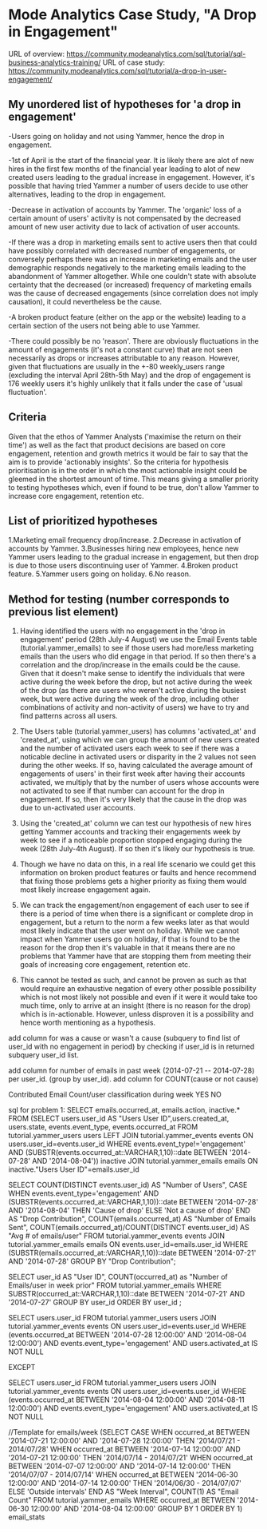 # Mode Analytics Case Study, "A Drop in Engagement"

URL of overview: https://community.modeanalytics.com/sql/tutorial/sql-business-analytics-training/
URL of case study: https://community.modeanalytics.com/sql/tutorial/a-drop-in-user-engagement/

## My unordered list of hypotheses for 'a drop in engagement'
-Users going on holiday and not using Yammer, hence the drop in engagement.

-1st of April is the start of the financial year. It is likely there are alot of new hires in the first few months of the financial year
leading to alot of new created users leading to the gradual increase in engagement. However, it's possible that having tried Yammer a number
of users decide to use other alternatives, leading to the drop in engagement.

-Decrease in activation of accounts by Yammer. The 'organic' loss of a certain amount of users' activity is not compensated by the decreased amount of new
user activity due to lack of activation of user accounts.

-If there was a drop in marketing emails sent to active users then that could have possibly correlated with decreased number of engagements,
or conversely perhaps there was an increase in marketing emails and the user demographic responds negatively to the marketing emails leading to
the abandonment of Yammer altogether. While one couldn't state with absolute certainty that the decreased (or increased) frequency of marketing emails
was the cause of decreased engagements (since correlation does not imply causation), it could nevertheless be the cause.

-A broken product feature (either on the app or the website) leading to a certain section of the users not being able to use Yammer.

-There could possibly be no 'reason'. There are obviously fluctuations in the amount of engagements (it's not a constant curve) that are not seen
necessarily as drops or increases attributable to any reason. However, given that fluctuations are usually in the +-80 weekly_users range (excluding
the interval April 28th-5th May) and the drop of engagement is 176 weekly users it's highly unlikely that it falls under the case of 'usual fluctuation'.

## Criteria
Given that the ethos of Yammer Analysts ('maximise the return on their time') as well as the fact that product decisions are based on 
core engagement, retention and growth metrics it would be fair to say that the aim is to provide 'actionably insights'. So the criteria for
hypothesis prioritisation is in the order in which the most actionable insight could be gleemed in the shortest amount of time. This means
giving a smaller priority to testing hypotheses which, even if found to be true, don't allow Yammer to increase core engagement, retention etc.

## List of prioritized hypotheses
1.Marketing email frequency drop/increase. 
2.Decrease in activation of accounts by Yammer. 
3.Businesses hiring new employees, hence new Yammer users leading to the gradual increase in engagement,
but then drop is due to those users discontinuing user of Yammer.
4.Broken product feature.
5.Yammer users going on holiday.
6.No reason.

## Method for testing (number corresponds to previous list element)
1. Having identified the users with no engagement in the 'drop in engagement' period (28th July-4 August) we use the Email Events table 
(tutorial.yammer_emails) to see if those users had more/less marketing emails than the users who did engage in that period. If so then there's a
correlation and the drop/increase in the emails could be the cause.
Given that it doesn't make sense to identify the individuals that were active during the week before the drop, but not active during the week 
of the drop (as there are users who weren't active during the busiest week, but were active during the week of the drop, including other
combinations of activity and non-activity of users) we have to try and find patterns across all users.

2. The Users table (tutorial.yammer_users) has columns 'activated_at' and 'created_at', using which we can group the amount of new users created
and the number of activated users each week to see if there was a noticable decline in activated users or disparity in the 2 values
not seen during the other weeks. If so, having calculated the average amount of engagements of users' in their first week after having their 
accounts activated, we multiply that by the number of users whose accounts were not activated to see if that number can account for the drop in
engagement. If so, then it's very likely that the cause in the drop was due to un-activated user accounts. 

3. Using the 'created_at' column we can test our hypothesis of new hires getting Yammer accounts and tracking their engagements week by week to 
see if a noticeable proportion stopped engaging during the week (28th July-4th August). If so then it's likely our hypothesis is true.

4. Though we have no data on this, in a real life scenario we could get this information on broken product features or faults and hence recommend
that fixing those problems gets a higher priority as fixing them would most likely increase engagement again.

5. We can track the engagement/non engagement of each user to see if there is a period of time when there is a significant or complete drop in 
engagement, but a return to the norm a few weeks later as that would most likely indicate that the user went on holiday. While we cannot impact when
Yammer users go on holiday, if that is found to be the reason for the drop then it's valuable in that it means there are no problems that Yammer
have that are stopping them from meeting their goals of increasing core engagement, retention etc.

6. This cannot be tested as such, and cannot be proven as such as that would require an exhaustive negation of every other possible possibility
which is not most likely not possible and even if it were it would take too much time, only to arrive at an insight (there is no reason for
the drop) which is in-actionable. However, unless disproven it is a possibility and hence worth mentioning as a hypothesis.

add column for was a cause or wasn't a cause (subquery to find list of user_id with no engagement in period) by checking if user_id
is in returned subquery user_id list. 

add column for number of emails in past week (2014-07-21 -- 2014-07-28) per user_id. (group by user_id).
add column for COUNT(cause or not cause)

Contributed  Email Count/user classification during week
YES
NO


sql for problem 1:
SELECT emails.occurred_at, emails.action, inactive.* 
FROM (SELECT users.user_id AS "Users User ID",users.created_at, users.state,
  events.event_type, events.occurred_at
  FROM tutorial.yammer_users users LEFT JOIN tutorial.yammer_events events
  ON users.user_id=events.user_id
  WHERE events.event_type!='engagement' AND
  (SUBSTR(events.occurred_at::VARCHAR,1,10)::date BETWEEN '2014-07-28' AND '2014-08-04')) inactive
JOIN tutorial.yammer_emails emails ON inactive."Users User ID"=emails.user_id


SELECT COUNT(DISTINCT events.user_id) AS "Number of Users",
CASE WHEN events.event_type='engagement' 
AND (SUBSTR(events.occurred_at::VARCHAR,1,10))::date 
BETWEEN '2014-07-28' AND '2014-08-04' THEN 'Cause of drop' 
ELSE 'Not a cause of drop' END AS "Drop Contribution",
COUNT(emails.occurred_at) AS "Number of Emails Sent", 
COUNT(emails.occurred_at)/COUNT(DISTINCT events.user_id) AS "Avg # of emails/user"
FROM tutorial.yammer_events events JOIN tutorial.yammer_emails emails 
ON events.user_id=emails.user_id 
WHERE (SUBSTR(emails.occurred_at::VARCHAR,1,10))::date 
BETWEEN '2014-07-21' AND '2014-07-28' GROUP BY "Drop Contribution";


SELECT user_id AS "User ID", COUNT(occurred_at) as "Number of Emails/user in week prior"
FROM tutorial.yammer_emails 
WHERE SUBSTR(occurred_at::VARCHAR,1,10)::date BETWEEN '2014-07-21' AND '2014-07-27'
GROUP BY user_id ORDER BY user_id ;


SELECT   users.user_id
FROM tutorial.yammer_users users JOIN tutorial.yammer_events events
ON users.user_id=events.user_id
WHERE (events.occurred_at BETWEEN '2014-07-28 12:00:00' AND '2014-08-04 12:00:00')
  AND events.event_type='engagement'
  AND users.activated_at IS NOT NULL

EXCEPT

SELECT  users.user_id
FROM tutorial.yammer_users users JOIN tutorial.yammer_events events
ON users.user_id=events.user_id
WHERE (events.occurred_at BETWEEN '2014-08-04 12:00:00' AND '2014-08-11 12:00:00')
  AND events.event_type='engagement'
  AND users.activated_at IS NOT NULL
  
  //Template for emails/week
  (SELECT 
CASE WHEN occurred_at BETWEEN '2014-07-21 12:00:00' AND '2014-07-28 12:00:00'
  THEN '2014/07/21 - 2014/07/28'
WHEN occurred_at BETWEEN '2014-07-14 12:00:00' AND '2014-07-21 12:00:00'
  THEN '2014/07/14 - 2014/07/21'
WHEN occurred_at BETWEEN '2014-07-07 12:00:00' AND '2014-07-14 12:00:00'
  THEN '2014/07/07 - 2014/07/14'
WHEN occurred_at BETWEEN '2014-06-30 12:00:00' AND '2014-07-14 12:00:00'
  THEN '2014/06/30 - 2014/07/07' ELSE 'Outside intervals' END AS "Week Interval",
COUNT(1) AS "Email Count"
FROM tutorial.yammer_emails 
WHERE occurred_at BETWEEN '2014-06-30 12:00:00' AND '2014-08-04 12:00:00'
GROUP BY 1 ORDER BY 1) email_stats
  

